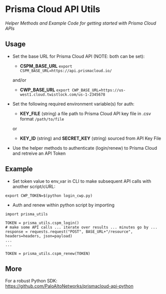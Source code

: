 # Prisma Cloud API Utils
*Helper Methods and Example Code for getting started with Prisma Cloud APIs*

## Usage

* Set the base URL for Prisma Cloud API (NOTE: both can be set):
  * **CSPM_BASE_URL** `export CSPM_BASE_URL=https://api.prismacloud.io/`
  
  and/or
  * **CWP_BASE_URL** `export CWP_BASE_URL=https://us-west1.cloud.twistlock.com/us-1-2345678`

* Set the following required environment variable(s) for auth: 
  * **KEY_FILE** (string) a file path to Prisma Cloud API key file in .csv format `/path/to/file`

  or
  * **KEY_ID** (string) and **SECRET_KEY** (string) sourced from API Key File

* Use the helper methods to authenticate (login/renew) to Prisma Cloud and retreive an API Token

## Example

* Set token value to env_var in CLI to make subsequent API calls with another script/cURL:

`export CWP_TOKEN=$(python login_cwp.py)`

* Auth and renew within python script by importing 
``` 
import prisma_utils

TOKEN = prisma_utils.cspm_login()
# make some API calls ... iterate over results ... minutes go by ... 
response = requests.request("POST", BASE_URL+"/resource", headers=headers, json=payload)
...
...

TOKEN = prisma_utils.cspm_renew(TOKEN)

```

## More
For a robust Python SDK: https://github.com/PaloAltoNetworks/prismacloud-api-python
